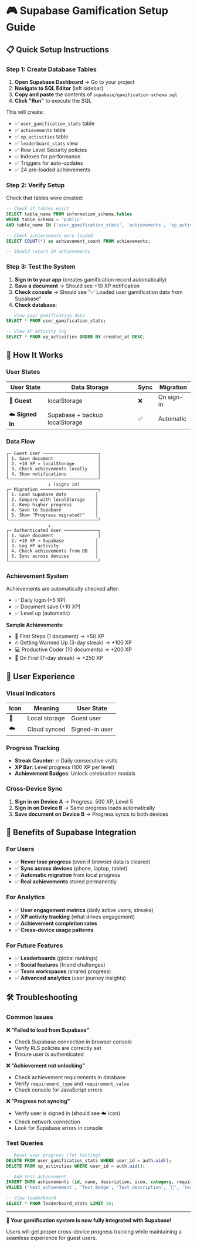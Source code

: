 # 🎮 Supabase Gamification Setup Guide

## 📋 **Quick Setup Instructions**

### **Step 1: Create Database Tables**

1. **Open Supabase Dashboard** → Go to your project
2. **Navigate to SQL Editor** (left sidebar)
3. **Copy and paste** the contents of `supabase/gamification-schema.sql`
4. **Click "Run"** to execute the SQL

This will create:
- ✅ `user_gamification_stats` table
- ✅ `achievements` table  
- ✅ `xp_activities` table
- ✅ `leaderboard_stats` view
- ✅ Row Level Security policies
- ✅ Indexes for performance
- ✅ Triggers for auto-updates
- ✅ 24 pre-loaded achievements

### **Step 2: Verify Setup**

Check that tables were created:

```sql
-- Check if tables exist
SELECT table_name FROM information_schema.tables 
WHERE table_schema = 'public' 
AND table_name IN ('user_gamification_stats', 'achievements', 'xp_activities');

-- Check achievements were loaded
SELECT COUNT(*) as achievement_count FROM achievements;

-- Should return 24 achievements
```

### **Step 3: Test the System**

1. **Sign in to your app** (creates gamification record automatically)
2. **Save a document** → Should see +10 XP notification
3. **Check console** → Should see "✅ Loaded user gamification data from Supabase"
4. **Check database**:

```sql
-- View your gamification data
SELECT * FROM user_gamification_stats;

-- View XP activity log
SELECT * FROM xp_activities ORDER BY created_at DESC;
```

## 🔧 **How It Works**

### **User States**

| User State | Data Storage | Sync | Migration |
|------------|-------------|------|-----------|
| 📱 **Guest** | localStorage | ❌ | On sign-in |
| ☁️ **Signed In** | Supabase + backup localStorage | ✅ | Automatic |

### **Data Flow**

```
┌─ Guest User ─────────────────────┐
│ 1. Save document                 │
│ 2. +10 XP → localStorage         │
│ 3. Check achievements locally    │
│ 4. Show notifications            │
└──────────────────────────────────┘
                ↓ (signs in)
┌─ Migration ──────────────────────┐
│ 1. Load Supabase data           │
│ 2. Compare with localStorage    │
│ 3. Keep higher progress         │
│ 4. Save to Supabase             │
│ 5. Show "Progress migrated!"    │
└──────────────────────────────────┘
                ↓
┌─ Authenticated User ─────────────┐
│ 1. Save document                 │
│ 2. +10 XP → Supabase            │
│ 3. Log XP activity              │
│ 4. Check achievements from DB   │
│ 5. Sync across devices          │
└──────────────────────────────────┘
```

### **Achievement System**

Achievements are automatically checked after:
- ✅ Daily login (+5 XP)
- ✅ Document save (+10 XP)
- ✅ Level up (automatic)

**Sample Achievements:**
- 👶 First Steps (1 document) → +50 XP
- 🔥 Getting Warmed Up (3-day streak) → +100 XP
- 💻 Productive Coder (10 documents) → +200 XP
- 🚀 On Fire! (7-day streak) → +250 XP

## 🎯 **User Experience**

### **Visual Indicators**

| Icon | Meaning | User State |
|------|---------|------------|
| 📱 | Local storage | Guest user |
| ☁️ | Cloud synced | Signed-in user |

### **Progress Tracking**

- **Streak Counter**: 🔥 Daily consecutive visits
- **XP Bar**: Level progress (100 XP per level)
- **Achievement Badges**: Unlock celebration modals

### **Cross-Device Sync**

1. **Sign in on Device A** → Progress: 500 XP, Level 5
2. **Sign in on Device B** → Same progress loads automatically  
3. **Save document on Device B** → Progress syncs to both devices

## 🚀 **Benefits of Supabase Integration**

### **For Users**
- ✅ **Never lose progress** (even if browser data is cleared)
- ✅ **Sync across devices** (phone, laptop, tablet)
- ✅ **Automatic migration** from local progress
- ✅ **Real achievements** stored permanently

### **For Analytics**
- ✅ **User engagement metrics** (daily active users, streaks)
- ✅ **XP activity tracking** (what drives engagement)
- ✅ **Achievement completion rates**
- ✅ **Cross-device usage patterns**

### **For Future Features**
- ✅ **Leaderboards** (global rankings)
- ✅ **Social features** (friend challenges)
- ✅ **Team workspaces** (shared progress)
- ✅ **Advanced analytics** (user journey insights)

## 🛠️ **Troubleshooting**

### **Common Issues**

**❌ "Failed to load from Supabase"**
- Check Supabase connection in browser console
- Verify RLS policies are correctly set
- Ensure user is authenticated

**❌ "Achievement not unlocking"**
- Check achievement requirements in database
- Verify `requirement_type` and `requirement_value`
- Check console for JavaScript errors

**❌ "Progress not syncing"**
- Verify user is signed in (should see ☁️ icon)
- Check network connection
- Look for Supabase errors in console

### **Test Queries**

```sql
-- Reset user progress (for testing)
DELETE FROM user_gamification_stats WHERE user_id = auth.uid();
DELETE FROM xp_activities WHERE user_id = auth.uid();

-- Add test achievement
INSERT INTO achievements (id, name, description, icon, category, requirement_type, requirement_value) 
VALUES ('test_achievement', 'Test Badge', 'Test description', '🧪', 'testing', 'documents_created', 1);

-- View leaderboard
SELECT * FROM leaderboard_stats LIMIT 10;
```

---

**🎉 Your gamification system is now fully integrated with Supabase!**

Users will get proper cross-device progress tracking while maintaining a seamless experience for guest users.